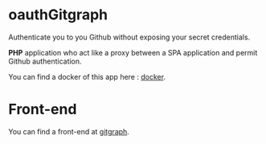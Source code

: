 # oauthGitgraph

Authenticate you to you Github without exposing your secret credentials.

**PHP** application who act like a proxy between a SPA application and permit Github authentication.

You can find a docker of this app here : [docker](https://hub.docker.com/r/waxer/oauth_github).

# Front-end

You can find a front-end at [gitgraph](https://github.com/Bulliby/GitGraph).
